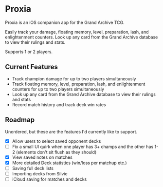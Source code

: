 # Proxia
Proxia is an iOS companion app for the  Grand Archive TCG.

Easily track your damage, floating memory, level, preparation, lash, and enlightenment counters. Look up any card from the Grand Archive database to view their rulings and stats.

Supports 1 or 2 players.

## Current Features
- Track champion damage for up to two players simultaneously
- Track floating memory, level, preparation, lash, and enlightenment counters for up to two players simultaneously
- Look up any card from the Grand Archive database to view their rulings and stats
- Record match history and track deck win rates

## Roadmap
Unordered, but these are the features I'd currently like to support.
- [x] Allow users to select saved opponent decks
- [ ] Fix a small UI quirk when one player has 3+ champs and the other has 1-2 (elements don't sit flush as they should)
- [x] View saved notes on matches
- [x] More detailed Deck statistics (win/loss per matchup etc.)
- [ ] Saving full deck lists
- [ ] Importing decks from Silvie
- [ ] iCloud saving for matches and decks

